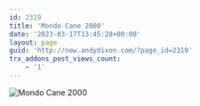 ```yaml
---
id: 2319
title: 'Mondo Cane 2000'
date: '2023-03-17T13:45:28+00:00'
layout: page
guid: 'http://new.andydixon.com/?page_id=2319'
trx_addons_post_views_count:
    - '1'
---
```


![Mondo Cane 2000](https://i0.wp.com/assets.g8x2.ldn.idrivee2-23.com/posters/Mondo%20Cane%202000%2001.jpg?w=1200&ssl=1 "Mondo Cane 2000")